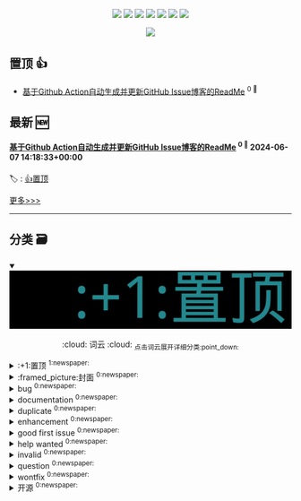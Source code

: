 

<p align='center'>
    <img src="https://badgen.net/badge/labels/12"/>
    <img src="https://badgen.net/github/issues/notquiteleo/ghiblog"/>
    <img src="https://badgen.net/badge/last-commit/2024-06-07 15:01:40"/>
    <img src="https://badgen.net/github/forks/notquiteleo/ghiblog"/>
    <img src="https://badgen.net/github/stars/notquiteleo/ghiblog"/>
    <img src="https://badgen.net/github/watchers/notquiteleo/ghiblog"/>
    <img src="https://badgen.net/github/release/notquiteleo/ghiblog"/>
</p>

<p align='center'>
    <a href="https://github.com/jwenjian/visitor-count-badge">
        <img src="https://visitor-badge.glitch.me/badge?page_id=jwenjian.ghiblog"/>
    </a>
</p>


## 置顶 :thumbsup: 
- [基于Github Action自动生成并更新GitHub Issue博客的ReadMe](https://github.com/notquiteleo/essay/issues/1)  <sup>0 :speech_balloon:</sup>  	 
## 最新 :new: 

#### [基于Github Action自动生成并更新GitHub Issue博客的ReadMe](https://github.com/notquiteleo/essay/issues/1) <sup>0 :speech_balloon:</sup> 	 2024-06-07 14:18:33+00:00

:label: : [:+1:置顶](https://github.com/notquiteleo/ghiblog/labels/%3A%2B1%3A%E7%BD%AE%E9%A1%B6)



[更多>>>](https://github.com/notquiteleo/essay/issues/1)

---


## 分类  :card_file_box: 

<details open="open">
    <summary>
        <img src="assets/wordcloud.png" title="词云, 点击展开详细分类" alt="词云， 点击展开详细分类">
        <p align="center">:cloud: 词云 :cloud: <sub>点击词云展开详细分类:point_down: </sub></p>
    </summary>


<details>
<summary>:+1:置顶	<sup>1:newspaper:</sup></summary>

- [基于Github Action自动生成并更新GitHub Issue博客的ReadMe](https://github.com/notquiteleo/essay/issues/1)  <sup>0 :speech_balloon:</sup>  	 


</details>

<details>
<summary>:framed_picture:封面	<sup>0:newspaper:</sup></summary>



</details>

<details>
<summary>bug	<sup>0:newspaper:</sup></summary>



</details>

<details>
<summary>documentation	<sup>0:newspaper:</sup></summary>



</details>

<details>
<summary>duplicate	<sup>0:newspaper:</sup></summary>



</details>

<details>
<summary>enhancement	<sup>0:newspaper:</sup></summary>



</details>

<details>
<summary>good first issue	<sup>0:newspaper:</sup></summary>



</details>

<details>
<summary>help wanted	<sup>0:newspaper:</sup></summary>



</details>

<details>
<summary>invalid	<sup>0:newspaper:</sup></summary>



</details>

<details>
<summary>question	<sup>0:newspaper:</sup></summary>



</details>

<details>
<summary>wontfix	<sup>0:newspaper:</sup></summary>



</details>

<details>
<summary>开源	<sup>0:newspaper:</sup></summary>



</details>


</details>    
